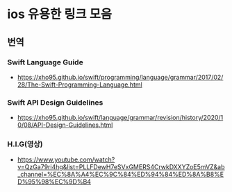 # ios 유용한 링크 모음

## 번역
### Swift Language Guide
- https://xho95.github.io/swift/programming/language/grammar/2017/02/28/The-Swift-Programming-Language.html
### Swift API Design Guidelines
- https://xho95.github.io/swift/language/grammar/revision/history/2020/10/08/API-Design-Guidelines.html
### H.I.G(영상)
- https://www.youtube.com/watch?v=QzGa79ri4hg&list=PLLFDewH7eSVxGMERS4CrwkDXXYZoE5mVZ&ab_channel=%EC%8A%A4%EC%9C%84%ED%94%84%ED%8A%B8%ED%95%98%EC%9D%B4
